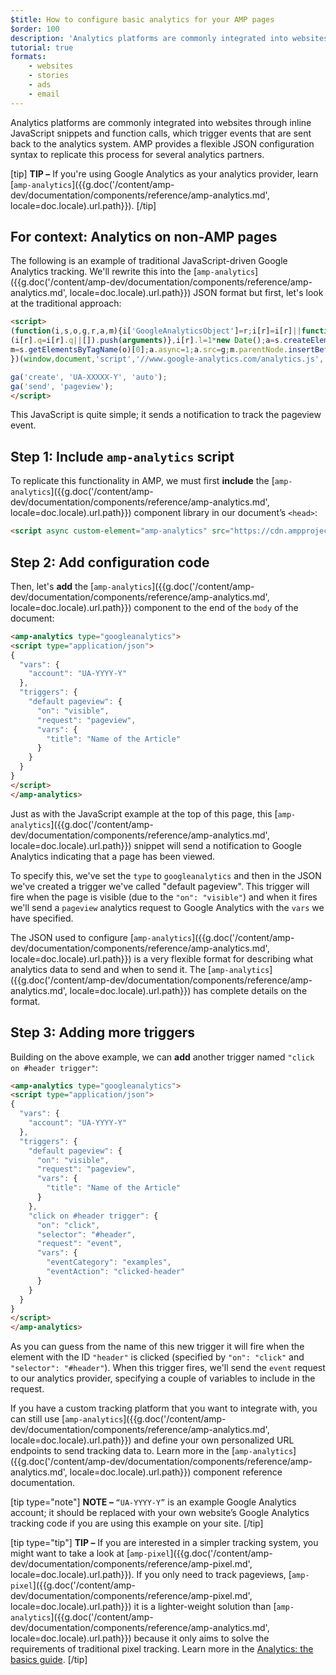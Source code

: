 ```yaml
---
$title: How to configure basic analytics for your AMP pages
$order: 100
description: 'Analytics platforms are commonly integrated into websites through inline JavaScript snippets and function calls, which trigger events that are sent back to the analytics system.'
tutorial: true
formats:
    - websites
    - stories
    - ads
    - email
---
```


Analytics platforms are commonly integrated into websites through inline JavaScript snippets and function calls, which trigger events that are sent back to the analytics system. AMP provides a flexible JSON configuration syntax to replicate this process for several analytics partners.

[tip]
**TIP –** If you're using Google Analytics as your analytics provider, learn [`amp-analytics`]({{g.doc('/content/amp-dev/documentation/components/reference/amp-analytics.md', locale=doc.locale).url.path}}).
[/tip]

## For context: Analytics on non-AMP pages

The following is an example of traditional JavaScript-driven Google Analytics tracking. We'll rewrite this into the [`amp-analytics`]({{g.doc('/content/amp-dev/documentation/components/reference/amp-analytics.md', locale=doc.locale).url.path}}) JSON format but first, let's look at the traditional approach:

```html
<script>
(function(i,s,o,g,r,a,m){i['GoogleAnalyticsObject']=r;i[r]=i[r]||function(){
(i[r].q=i[r].q||[]).push(arguments)},i[r].l=1*new Date();a=s.createElement(o),
m=s.getElementsByTagName(o)[0];a.async=1;a.src=g;m.parentNode.insertBefore(a,m)
})(window,document,'script','//www.google-analytics.com/analytics.js','ga');

ga('create', 'UA-XXXXX-Y', 'auto');
ga('send', 'pageview');
</script>
```

This JavaScript is quite simple; it sends a notification to track the pageview event.

## Step 1: Include `amp-analytics` script

To replicate this functionality in AMP, we must first **include** the [`amp-analytics`]({{g.doc('/content/amp-dev/documentation/components/reference/amp-analytics.md', locale=doc.locale).url.path}}) component library in our document’s `<head>`:

```html
<script async custom-element="amp-analytics" src="https://cdn.ampproject.org/v0/amp-analytics-0.1.js"></script>
```

## Step 2: Add configuration code

Then, let's **add** the [`amp-analytics`]({{g.doc('/content/amp-dev/documentation/components/reference/amp-analytics.md', locale=doc.locale).url.path}}) component to the end of the `body` of the document:

```html
<amp-analytics type="googleanalytics">
<script type="application/json">
{
  "vars": {
    "account": "UA-YYYY-Y"
  },
  "triggers": {
    "default pageview": {
      "on": "visible",
      "request": "pageview",
      "vars": {
        "title": "Name of the Article"
      }
    }
  }
}
</script>
</amp-analytics>
```

Just as with the JavaScript example at the top of this page, this [`amp-analytics`]({{g.doc('/content/amp-dev/documentation/components/reference/amp-analytics.md', locale=doc.locale).url.path}}) snippet will send a notification to Google Analytics indicating that a page has been viewed.

To specify this, we've set the `type` to `googleanalytics` and then in the JSON we've created a trigger we've called "default pageview".  This trigger will fire when the page is visible (due to the `"on": "visible"`) and when it fires we'll send a `pageview` analytics request to Google Analytics with the `vars` we have specified.

The JSON used to configure [`amp-analytics`]({{g.doc('/content/amp-dev/documentation/components/reference/amp-analytics.md', locale=doc.locale).url.path}}) is a very flexible format for describing what analytics data to send and when to send it.  The [`amp-analytics`]({{g.doc('/content/amp-dev/documentation/components/reference/amp-analytics.md', locale=doc.locale).url.path}}) has complete details on the format.

## Step 3: Adding more triggers

Building on the above example, we can **add** another trigger named `"click on #header trigger"`:

```html
<amp-analytics type="googleanalytics">
<script type="application/json">
{
  "vars": {
    "account": "UA-YYYY-Y"
  },
  "triggers": {
    "default pageview": {
      "on": "visible",
      "request": "pageview",
      "vars": {
        "title": "Name of the Article"
      }
    },
    "click on #header trigger": {
      "on": "click",
      "selector": "#header",
      "request": "event",
      "vars": {
        "eventCategory": "examples",
        "eventAction": "clicked-header"
      }
    }
  }
}
</script>
</amp-analytics>
```

As you can guess from the name of this new trigger it will fire when the element with the ID `"header"` is clicked (specified by `"on": "click"` and `"selector": "#header"`).  When this trigger fires, we'll send the `event` request to our analytics provider, specifying a couple of variables to include in the request.

If you have a custom tracking platform that you want to integrate with, you can still use [`amp-analytics`]({{g.doc('/content/amp-dev/documentation/components/reference/amp-analytics.md', locale=doc.locale).url.path}}) and define your own personalized URL endpoints to send tracking data to. Learn more in the [`amp-analytics`]({{g.doc('/content/amp-dev/documentation/components/reference/amp-analytics.md', locale=doc.locale).url.path}}) component reference documentation.

[tip type="note"]
**NOTE –**  `“UA-YYYY-Y”` is an example Google Analytics account; it should be replaced with your own website’s Google Analytics tracking code if you are using this example on your site.
[/tip]

[tip type="tip"]
**TIP –** If you are interested in a simpler tracking system, you might want to take a look at [`amp-pixel`]({{g.doc('/content/amp-dev/documentation/components/reference/amp-pixel.md', locale=doc.locale).url.path}}). If you only need to track pageviews, [`amp-pixel`]({{g.doc('/content/amp-dev/documentation/components/reference/amp-pixel.md', locale=doc.locale).url.path}}) it is a lighter-weight solution than [`amp-analytics`]({{g.doc('/content/amp-dev/documentation/components/reference/amp-analytics.md', locale=doc.locale).url.path}}) because it only aims to solve the requirements of traditional pixel tracking. Learn more in the [Analytics: the basics guide](#).
[/tip]
